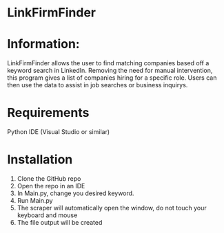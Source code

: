 # LinkFirmFinder

# Information:
LinkFirmFinder allows the user to find matching companies based off a keyword search in LinkedIn. Removing the need for manual intervention, this program gives a list of companies hiring for a specific role. Users can then use the data to assist in job searches or business inquirys. 

# Requirements
Python 
IDE (Visual Studio or similar)

# Installation
1. Clone the GitHub repo
2. Open the repo in an IDE
3. In Main.py, change you desired keyword.
4. Run Main.py
5. The scraper will automatically open the window, do not touch your keyboard and mouse
6. The file output will be created
